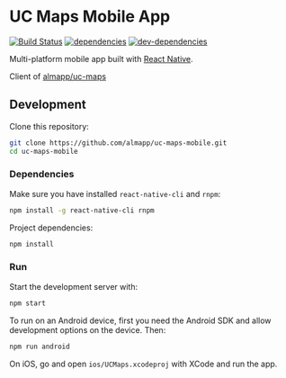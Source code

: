 # UC Maps Mobile App

[![Build Status][ci-image]][ci-url]
[![dependencies][dependencies-image]][dependencies-url]
[![dev-dependencies][dev-dependencies-image]][dev-dependencies-url]

Multi-platform mobile app built with [React Native](http://www.reactnative.com/).

Client of [almapp/uc-maps](https://github.com/almapp/uc-maps)

## Development

Clone this repository:

```sh
git clone https://github.com/almapp/uc-maps-mobile.git
cd uc-maps-mobile
```

### Dependencies

Make sure you have installed `react-native-cli` and `rnpm`:

```sh
npm install -g react-native-cli rnpm
```

Project dependencies:

```sh
npm install
```

### Run

Start the development server with:

```sh
npm start
```

To run on an Android device, first you need the Android SDK and allow development options on the device. Then:

```sh
npm run android
```

On iOS, go and open `ios/UCMaps.xcodeproj` with XCode and run the app.

[ci-image]: https://travis-ci.org/almapp/uc-maps-mobile.svg
[ci-url]: https://travis-ci.org/almapp/uc-maps-mobile
[dependencies-image]: https://david-dm.org/almapp/uc-maps-mobile.svg
[dependencies-url]: https://david-dm.org/almapp/uc-maps-mobile
[dev-dependencies-image]: https://david-dm.org/almapp/uc-maps-mobile/dev-status.svg
[dev-dependencies-url]: https://david-dm.org/almapp/uc-maps-mobile#info=devDependencies
